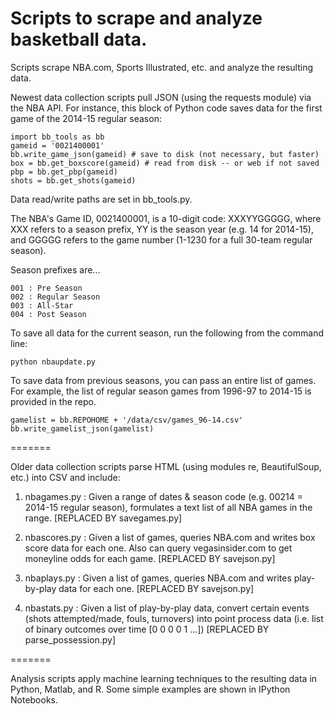 # Scripts to scrape and analyze basketball data.

Scripts scrape NBA.com, Sports Illustrated, etc. and analyze the resulting data.

Newest data collection scripts pull JSON (using the requests module) via the NBA API. For instance, this block of Python code saves data for the first game of the 2014-15 regular season:

    import bb_tools as bb
    gameid = '0021400001'
    bb.write_game_json(gameid) # save to disk (not necessary, but faster)
    box = bb.get_boxscore(gameid) # read from disk -- or web if not saved 
    pbp = bb.get_pbp(gameid)
    shots = bb.get_shots(gameid)
  
Data read/write paths are set in bb_tools.py.

The NBA's Game ID, 0021400001, is a 10-digit code: XXXYYGGGGG, where XXX refers to a season prefix, YY is the season year (e.g. 14 for 2014-15), and GGGGG refers to the game number (1-1230 for a full 30-team regular season).

Season prefixes are...

    001 : Pre Season
    002 : Regular Season
    003 : All-Star
    004 : Post Season

To save all data for the current season, run the following from the command line:

    python nbaupdate.py

To save data from previous seasons, you can pass an entire list of games. For example, the list of regular season games from 1996-97 to 2014-15 is provided in the repo.

    gamelist = bb.REPOHOME + '/data/csv/games_96-14.csv'
    bb.write_gamelist_json(gamelist)

=======

Older data collection scripts parse HTML (using modules re, BeautifulSoup, etc.) into CSV and include:

1. nbagames.py : Given a range of dates & season code (e.g. 00214 = 2014-15 regular season), formulates a text list of all NBA games in the range. [REPLACED BY savegames.py]

2. nbascores.py : Given a list of games, queries NBA.com and writes box score data for each one. Also can query vegasinsider.com to get moneyline odds for each game. [REPLACED BY savejson.py]

3. nbaplays.py : Given a list of games, queries NBA.com and writes play-by-play data for each one. [REPLACED BY savejson.py]

4. nbastats.py : Given a list of play-by-play data, convert certain events (shots attempted/made, fouls, turnovers) into point process data (i.e. list of binary outcomes over time [0 0 0 0 1 ...]) [REPLACED BY parse_possession.py]

=======

Analysis scripts apply machine learning techniques to the resulting data in Python, Matlab, and R. Some simple examples are shown in IPython Notebooks.
